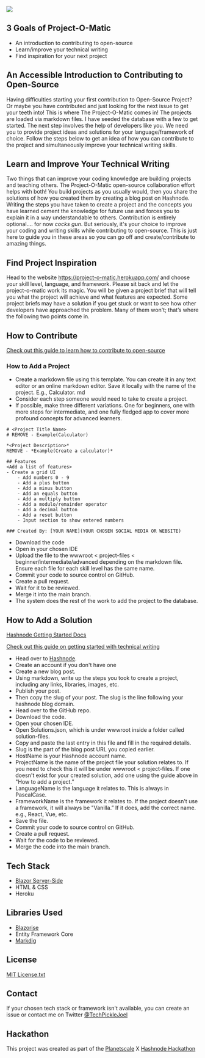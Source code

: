 ![](https://user-images.githubusercontent.com/80773310/194979405-9df5df2d-d368-41bf-8ca8-e4aa040a6fc1.gif)

## 3 Goals of Project-O-Matic
- An introduction to contributing to open-source
- Learn/improve your technical writing
- Find inspiration for your next project

## An Accessible Introduction to Contributing to Open-Source
Having difficulties starting your first contribution to Open-Source Project? Or maybe you have contributed and just looking for the next issue to get your teeth into!
This is where The Project-O-Matic comes in!
The projects are loaded via markdown files. I have seeded the database with a few to get started. The next step involves the help of developers like you.
We need you to provide project ideas and solutions for your language/framework of choice.
Follow the steps below to get an idea of how you can contribute to the project and simultaneously improve your technical writing skills.
## Learn and Improve Your Technical Writing
Two things that can improve your coding knowledge are building projects and teaching others. The Project-O-Matic open-source collaboration effort helps with both!
You build projects as you usually would, then you share the solutions of how you created them by creating a blog post on Hashnode.
Writing the steps you have taken to create a project and the concepts you have learned cement the knowledge for future use and forces you to explain it in a way understandable to others.
Contribution is entirely optional.... for now *cocks gun*. But seriously, it's your choice to improve your coding and writing skills while contributing to open-source.
This is just here to guide you in these areas so you can go off and create/contribute to amazing things.
## Find Project Inspiration
Head to the website https://project-o-matic.herokuapp.com/ and choose your skill level, language, and framework. Please sit back and let the project-o-matic work its magic.
You will be given a project brief that will tell you what the project will achieve and what features are expected.
Some project briefs may have a solution if you get stuck or want to see how other developers have approached the problem.
Many of them won't; that’s where the following two points come in.
## How to Contribute
[Check out this guide to learn how to contribute to open-source](https://opensource.guide/how-to-contribute/)
### How to Add a Project
- Create a markdown file using this template. You can create it in any text editor or an online markdown editor. Save it locally with the name of the project. E.g., Calculator. md
- Consider each step someone would need to take to create a project.
- If possible, make three different variations. One for beginners, one with more steps for intermediate, and one fully fledged app to cover more profound concepts for advanced learners.

```
# <Project Title Name> 
# REMOVE - Example(Calculator)

*<Project Description>*
REMOVE - *Example(Create a calculator)*

## Features
<Add a list of features>
- Create a grid UI
    - Add numbers 0 - 9
    - Add a plus button
    - Add a minus button
    - Add an equals button
    - Add a multiply button
    - Add a modulo/remainder operator
    - Add a decimal button
    - Add a reset button
    - Input section to show entered numbers

### Created By: [YOUR NAME](YOUR CHOSEN SOCIAL MEDIA OR WEBSITE) 
```

- Download the code
- Open in your chosen IDE
- Upload the file to the wwwroot < project-files < beginner/intermediate/advanced depending on the markdown file. Ensure each file for each skill level has the same name.
- Commit your code to source control on GitHub.
- Create a pull request.
- Wait for it to be reviewed.
- Merge it into the main branch.
- The system does the rest of the work to add the project to the database.

## How to Add a Solution

[Hashnode Getting Started Docs](https://support.hashnode.com/docs/)

[Check out this guide on getting started with technical writing](https://alexandriastech.hashnode.dev/what-you-should-know-about-technical-writing-and-get-paid)

- Head over to [Hashnode](https://hashnode.com/).
- Create an account if you don't have one
- Create a new blog post.
- Using markdown, write up the steps you took to create a project, including any links, libraries, images, etc.
- Publish your post.
- Then copy the slug of your post. The slug is the line following your hashnode blog domain.
- Head over to the GitHub repo.
- Download the code.
- Open your chosen IDE.
- Open Solutions.json, which is under wwwroot inside a folder called solution-files.
- Copy and paste the last entry in this file and fill in the required details.
- Slug is the part of the blog post URL you copied earlier.
- HostName is your Hashnode account name.
- ProjectName is the name of the project file your solution relates to. If you need to check this it will be under wwwroot < project-files. If one doesn't exist for your created solution, add one using the guide above in "How to add a project.”
- LanguageName is the language it relates to. This is always in PascalCase.
- FrameworkName is the framework it relates to. If the project doesn't use a framework, it will always be "Vanilla.” If it does, add the correct name. e.g., React, Vue, etc.
- Save the file.
- Commit your code to source control on GitHub.
- Create a pull request.
- Wait for the code to be reviewed.
- Merge the code into the main branch.

## Tech Stack
- [Blazor Server-Side](https://github.com/dotnet/blazor)
- HTML & CSS
- Heroku

## Libraries Used
- [Blazorise](https://github.com/Megabit/Blazorise)
- Entity Framework Core
- [Markdig](https://github.com/xoofx/markdig)

## License
[MIT License.txt](https://github.com/JoelPickin/ProjectOMatic/files/9226451/MIT.License.txt)

## Contact

If your chosen tech stack or framework isn't available, you can create an issue or contact me on Twitter [@TechPickleJoel](https://twitter.com/TechPickleJoel)

## Hackathon

This project was created as part of the [Planetscale](https://planetscale.com/) X [Hashnode Hackathon](https://townhall.hashnode.com/planetscale-hackathon)
